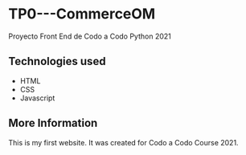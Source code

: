 # TP0---CommerceOM
Proyecto Front End de Codo a Codo Python 2021

## Technologies used
- HTML
- CSS
- Javascript

## More Information
This is my first website. It was created for Codo a Codo Course 2021.
